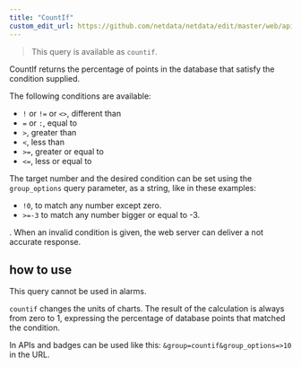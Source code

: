 ```yaml
---
title: "CountIf"
custom_edit_url: https://github.com/netdata/netdata/edit/master/web/api/queries/countif/README.md
---
```




> This query is available as `countif`.

CountIf returns the percentage of points in the database that satisfy the condition supplied.

The following conditions are available:

- `!` or `!=` or `<>`, different than
- `=` or `:`, equal to
- `>`, greater than
- `<`, less than
- `>=`, greater or equal to
- `<=`, less or equal to

The target number and the desired condition can be set using the `group_options` query parameter, as a string, like in these examples:

- `!0`, to match any number except zero.
- `>=-3` to match any number bigger or equal to -3.

. When an invalid condition is given, the web server can deliver a not accurate response.

## how to use

This query cannot be used in alarms.

`countif` changes the units of charts. The result of the calculation is always from zero to 1, expressing the percentage of database points that matched the condition. 

In APIs and badges can be used like this: `&group=countif&group_options=>10` in the URL.



